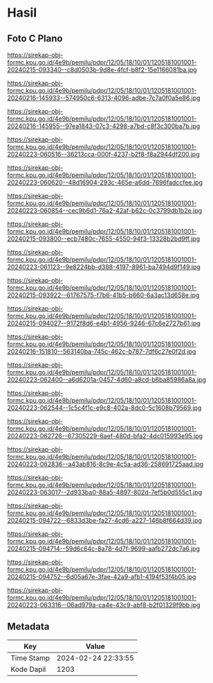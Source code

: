 # Hasil

## Foto C Plano

https://sirekap-obj-formc.kpu.go.id/4e9b/pemilu/pdpr/12/05/18/10/01/1205181001001-20240215-093340--c8d0503b-9d8e-4fcf-b8f2-15e1166081ba.jpg

https://sirekap-obj-formc.kpu.go.id/4e9b/pemilu/pdpr/12/05/18/10/01/1205181001001-20240216-145933--574950c6-6313-4096-adbe-7c7a0f0a5e86.jpg

https://sirekap-obj-formc.kpu.go.id/4e9b/pemilu/pdpr/12/05/18/10/01/1205181001001-20240216-145955--97ea1843-07c3-4298-a7bd-c8f3c300ba7b.jpg

https://sirekap-obj-formc.kpu.go.id/4e9b/pemilu/pdpr/12/05/18/10/01/1205181001001-20240223-060516--36213cca-000f-4237-b2f8-f8a2944df200.jpg

https://sirekap-obj-formc.kpu.go.id/4e9b/pemilu/pdpr/12/05/18/10/01/1205181001001-20240223-060620--48d16904-293c-465e-a6dd-7696fadccfee.jpg

https://sirekap-obj-formc.kpu.go.id/4e9b/pemilu/pdpr/12/05/18/10/01/1205181001001-20240223-060854--cec9b6d1-76a2-42af-b62c-0c3799db1b2e.jpg

https://sirekap-obj-formc.kpu.go.id/4e9b/pemilu/pdpr/12/05/18/10/01/1205181001001-20240215-093800--ecb7480c-7655-4550-94f3-13328b2bd9ff.jpg

https://sirekap-obj-formc.kpu.go.id/4e9b/pemilu/pdpr/12/05/18/10/01/1205181001001-20240223-061123--9e8224bb-d388-4197-8961-ba7494d9f149.jpg

https://sirekap-obj-formc.kpu.go.id/4e9b/pemilu/pdpr/12/05/18/10/01/1205181001001-20240215-093922--61767575-f7b6-41b5-b660-6a3ac13d658e.jpg

https://sirekap-obj-formc.kpu.go.id/4e9b/pemilu/pdpr/12/05/18/10/01/1205181001001-20240215-094027--9172f8d6-e4b1-4956-9246-67c6e2727b61.jpg

https://sirekap-obj-formc.kpu.go.id/4e9b/pemilu/pdpr/12/05/18/10/01/1205181001001-20240216-151810--563140ba-745c-462c-b787-7df6c27e0f2d.jpg

https://sirekap-obj-formc.kpu.go.id/4e9b/pemilu/pdpr/12/05/18/10/01/1205181001001-20240223-062400--a6d6201a-0457-4d60-a8cd-b6ba85986a8a.jpg

https://sirekap-obj-formc.kpu.go.id/4e9b/pemilu/pdpr/12/05/18/10/01/1205181001001-20240223-062544--1c5c4f1c-e9c8-402a-8dc0-5c1608b79569.jpg

https://sirekap-obj-formc.kpu.go.id/4e9b/pemilu/pdpr/12/05/18/10/01/1205181001001-20240223-062726--67305229-6aef-480d-bfa2-4dc015993e95.jpg

https://sirekap-obj-formc.kpu.go.id/4e9b/pemilu/pdpr/12/05/18/10/01/1205181001001-20240223-062836--a43ab816-8c9e-4c5a-ad36-258691725aad.jpg

https://sirekap-obj-formc.kpu.go.id/4e9b/pemilu/pdpr/12/05/18/10/01/1205181001001-20240223-063017--2d933ba0-88a5-4897-802d-7ef5b0d555c1.jpg

https://sirekap-obj-formc.kpu.go.id/4e9b/pemilu/pdpr/12/05/18/10/01/1205181001001-20240215-094722--6833d3be-fa27-4cd6-a227-146b8f664d39.jpg

https://sirekap-obj-formc.kpu.go.id/4e9b/pemilu/pdpr/12/05/18/10/01/1205181001001-20240215-094714--59d6c64c-8a78-4d7f-9699-aafb272dc7a6.jpg

https://sirekap-obj-formc.kpu.go.id/4e9b/pemilu/pdpr/12/05/18/10/01/1205181001001-20240215-094752--6d05a67e-3fae-42a9-afb1-4194f53f4b05.jpg

https://sirekap-obj-formc.kpu.go.id/4e9b/pemilu/pdpr/12/05/18/10/01/1205181001001-20240223-063316--06ad979a-ca4e-43c9-abf8-b2f01329f9bb.jpg


## Metadata

| Key        | Value               |
| ---------- | ------------------- |
| Time Stamp | 2024-02-24 22:33:55 |
| Kode Dapil | 1203                |



